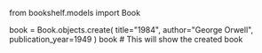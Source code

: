 from bookshelf.models import Book

book = Book.objects.create(
    title="1984",
    author="George Orwell",
    publication_year=1949
)
book  # This will show the created book
